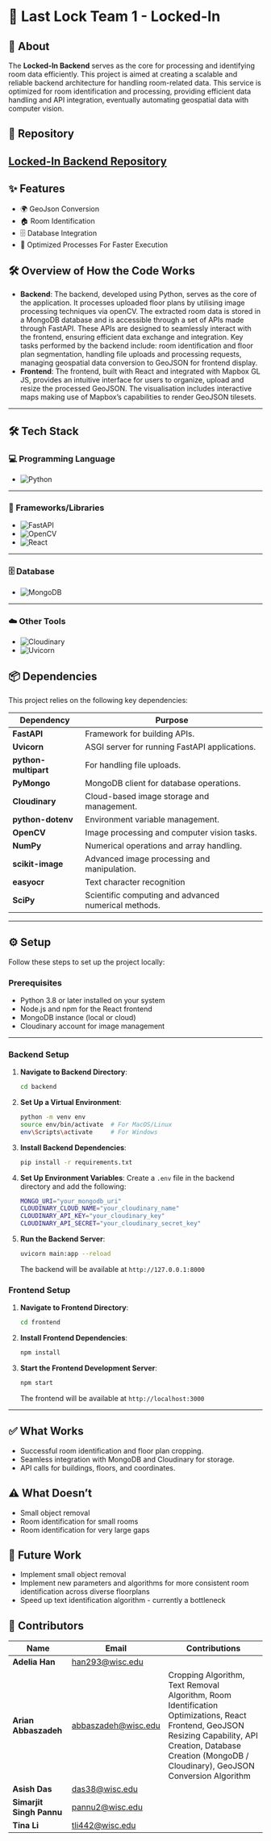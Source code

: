 # 🔑 Last Lock Team 1 - Locked-In

## 📝 About

The **Locked-In Backend** serves as the core for processing and identifying room data efficiently. This project is aimed at creating a scalable and reliable backend architecture for handling room-related data. This service is optimized for room identification and processing, providing efficient data handling and API integration, eventually automating geospatial data with computer vision.

## 🔗 Repository
[Locked-In Backend Repository](https://github.com/ArianAbbaszadeh/locked-in-backend)
---

## ✨ Features

- 🌍 GeoJson Conversion
- 🏠 Room Identification
- 🗄️ Database Integration
- 🚀 Optimized Processes For Faster Execution

## 🛠️ Overview of How the Code Works
- **Backend**: The backend, developed using Python, serves as the core of the application. It processes uploaded floor plans by utilising image processing techniques via openCV. The extracted room data is stored in a MongoDB database and is accessible through a set of APIs made through FastAPI. These APIs are designed to seamlessly interact with the frontend, ensuring efficient data exchange and integration. Key tasks performed by the backend include: room identification and floor plan segmentation, handling file uploads and processing requests, managing geospatial data conversion to GeoJSON for frontend display.
- **Frontend**: The frontend, built with React and integrated with Mapbox GL JS, provides an intuitive interface for users to organize, upload and resize the processed GeoJSON. The visualisation includes interactive maps making use of Mapbox’s capabilities to render GeoJSON tilesets.

---

## 🛠️ Tech Stack

### 💻 Programming Language
- ![Python](https://img.shields.io/badge/Python-3776AB?style=for-the-badge&logo=python&logoColor=white)

---

### 🧩 Frameworks/Libraries
- ![FastAPI](https://img.shields.io/badge/FastAPI-009688?style=for-the-badge&logo=fastapi&logoColor=white)
- ![OpenCV](https://img.shields.io/badge/OpenCV-5C3EE8?style=for-the-badge&logo=opencv&logoColor=white)
- ![React](https://img.shields.io/badge/React-61DAFB?style=for-the-badge&logo=react&logoColor=black)

---

### 🗄️ Database
- ![MongoDB](https://img.shields.io/badge/MongoDB-47A248?style=for-the-badge&logo=mongodb&logoColor=white)

---

### ☁️ Other Tools
- ![Cloudinary](https://img.shields.io/badge/Cloudinary-3448C5?style=for-the-badge&logo=cloudinary&logoColor=white)
- ![Uvicorn](https://img.shields.io/badge/Uvicorn-FF69B4?style=for-the-badge)

## 📦 Dependencies

This project relies on the following key dependencies:

| Dependency           | Purpose                                                   |
|-----------------------|-----------------------------------------------------------|
| **FastAPI**          | Framework for building APIs.                              |
| **Uvicorn**          | ASGI server for running FastAPI applications.             |
| **python-multipart** | For handling file uploads.                                |
| **PyMongo**          | MongoDB client for database operations.                   |
| **Cloudinary**       | Cloud-based image storage and management.                 |
| **python-dotenv**    | Environment variable management.                          |
| **OpenCV**           | Image processing and computer vision tasks.               |
| **NumPy**            | Numerical operations and array handling.                  |
| **scikit-image**     | Advanced image processing and manipulation.               |
| **easyocr**          | Text character recognition                                |
| **SciPy**            | Scientific computing and advanced numerical methods.      |

---

## ⚙️ Setup

Follow these steps to set up the project locally:

### Prerequisites
- Python 3.8 or later installed on your system
- Node.js and npm for the React frontend
- MongoDB instance (local or cloud)
- Cloudinary account for image management

---

### Backend Setup

1. **Navigate to Backend Directory**:
   ```bash
   cd backend
   ```

2. **Set Up a Virtual Environment**:
   ```bash
   python -m venv env
   source env/bin/activate  # For MacOS/Linux
   env\Scripts\activate     # For Windows
   ```

3. **Install Backend Dependencies**:
   ```bash
   pip install -r requirements.txt
   ```

4. **Set Up Environment Variables**: 
   Create a `.env` file in the backend directory and add the following:
   ```bash
   MONGO_URI="your_mongodb_uri"
   CLOUDINARY_CLOUD_NAME="your_cloudinary_name"
   CLOUDINARY_API_KEY="your_cloudinary_key"
   CLOUDINARY_API_SECRET="your_cloudinary_secret_key"
   ```

5. **Run the Backend Server**:
   ```bash
   uvicorn main:app --reload
   ```
   The backend will be available at `http://127.0.0.1:8000`

### Frontend Setup

1. **Navigate to Frontend Directory**:
   ```bash
   cd frontend
   ```

2. **Install Frontend Dependencies**:
   ```bash
   npm install
   ```

3. **Start the Frontend Development Server**:
   ```bash
   npm start
   ```
   The frontend will be available at `http://localhost:3000`

---

## ✅ What Works
- Successful room identification and floor plan cropping.
- Seamless integration with MongoDB and Cloudinary for storage.
- API calls for buildings, floors, and coordinates.

## ⚠️ What Doesn’t
- Small object removal 
- Room identification for small rooms
- Room identification for very large gaps

## 🚀 Future Work
- Implement small object removal
- Implement new parameters and algorithms for more consistent room identification across diverse floorplans
- Speed up text identification algorithm - currently a bottleneck

## 👥 Contributors

| Name                   | Email                       |Contributions         |
|------------------------|-----------------------------|----------------------|
| **Adelia Han**         | [han293@wisc.edu](mailto:han293@wisc.edu) | |
| **Arian Abbaszadeh**   | [abbaszadeh@wisc.edu](mailto:abbaszadeh@wisc.edu) | Cropping Algorithm, Text Removal Algorithm, Room Identification Optimizations, React Frontend, GeoJSON Resizing Capability, API Creation, Database Creation (MongoDB / Cloudinary), GeoJSON Conversion Algorithm |
| **Asish Das**          | [das38@wisc.edu](mailto:das38@wisc.edu) |  |
| **Simarjit Singh Pannu** | [pannu2@wisc.edu](mailto:pannu2@wisc.edu) | |
| **Tina Li**            | [tli442@wisc.edu](mailto:tli442@wisc.edu) | |

